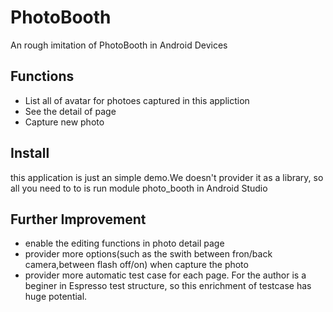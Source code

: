 # PhotoBooth
An rough imitation of PhotoBooth in Android Devices

## Functions
* List all of avatar for photoes captured in this appliction
* See the detail of page
* Capture new photo

## Install
this application is just an simple demo.We doesn't provider it as a library, so all you need to
to is run module photo_booth in Android Studio

## Further Improvement
* enable the editing functions in photo detail page
* provider more options(such as the swith between fron/back camera,between flash off/on) when capture the photo
* provider more automatic test case for each page. For the author is a beginer in Espresso test structure, so this enrichment 
  of testcase has huge potential.

